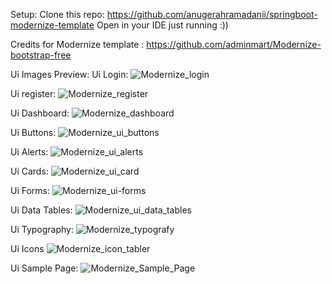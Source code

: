 Setup:
Clone this repo: https://github.com/anugerahramadanii/springboot-modernize-template
Open in your IDE
just running :))

Credits for Modernize template : https://github.com/adminmart/Modernize-bootstrap-free

Ui Images Preview:
Ui Login:
![Modernize_login](https://github.com/user-attachments/assets/cc1cc3df-0c9b-47d8-8fc0-2a3f8a3b9997)

Ui register:
![Modernize_register](https://github.com/user-attachments/assets/fe744db9-66cb-41af-9d37-e3fe9cafc9ae)

Ui Dashboard:
![Modernize_dashboard](https://github.com/user-attachments/assets/aa438a72-dc87-4284-bb01-b0cf0c38ab74)

Ui Buttons:
![Modernize_ui_buttons](https://github.com/user-attachments/assets/b0b31cf5-fe46-41e0-89dc-603cb4f1ad64)

Ui Alerts:
![Modernize_ui_alerts](https://github.com/user-attachments/assets/8c0c04e7-c4ba-4c55-ab8c-34c0a4d45059)

Ui Cards:
![Modernize_ui_card](https://github.com/user-attachments/assets/83e8b277-173f-4778-baaa-e97f1139056f)

Ui Forms:
![Modernize_ui-forms](https://github.com/user-attachments/assets/b5a6db83-f628-4072-b402-904fa089ba34)

Ui Data Tables:
![Modernize_ui_data_tables](https://github.com/user-attachments/assets/c0047edf-15fa-4ec4-85ef-528e81332255)

Ui Typography:
![Modernize_typografy](https://github.com/user-attachments/assets/79cc60aa-7bf1-4252-ab3c-d05a0430e457)

Ui Icons
![Modernize_icon_tabler](https://github.com/user-attachments/assets/9294dbbe-4ebe-46d3-828c-b623826ca55a)

Ui Sample Page:
![Modernize_Sample_Page](https://github.com/user-attachments/assets/6dea3099-5303-4ecc-9576-ed92cd561be9)

